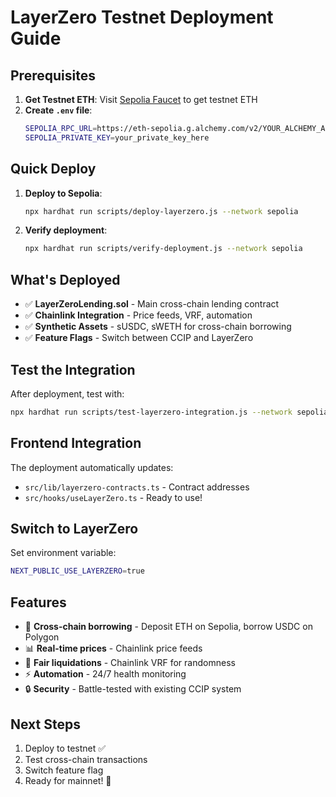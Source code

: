 # LayerZero Testnet Deployment Guide

## Prerequisites

1. **Get Testnet ETH**: Visit [Sepolia Faucet](https://sepoliafaucet.com/) to get testnet ETH
2. **Create `.env` file**:
   ```bash
   SEPOLIA_RPC_URL=https://eth-sepolia.g.alchemy.com/v2/YOUR_ALCHEMY_API_KEY
   SEPOLIA_PRIVATE_KEY=your_private_key_here
   ```

## Quick Deploy

1. **Deploy to Sepolia**:
   ```bash
   npx hardhat run scripts/deploy-layerzero.js --network sepolia
   ```

2. **Verify deployment**:
   ```bash
   npx hardhat run scripts/verify-deployment.js --network sepolia
   ```

## What's Deployed

- ✅ **LayerZeroLending.sol** - Main cross-chain lending contract
- ✅ **Chainlink Integration** - Price feeds, VRF, automation
- ✅ **Synthetic Assets** - sUSDC, sWETH for cross-chain borrowing
- ✅ **Feature Flags** - Switch between CCIP and LayerZero

## Test the Integration

After deployment, test with:
```bash
npx hardhat run scripts/test-layerzero-integration.js --network sepolia
```

## Frontend Integration

The deployment automatically updates:
- `src/lib/layerzero-contracts.ts` - Contract addresses
- `src/hooks/useLayerZero.ts` - Ready to use!

## Switch to LayerZero

Set environment variable:
```bash
NEXT_PUBLIC_USE_LAYERZERO=true
```

## Features

- 🔄 **Cross-chain borrowing** - Deposit ETH on Sepolia, borrow USDC on Polygon
- 📊 **Real-time prices** - Chainlink price feeds
- 🎲 **Fair liquidations** - Chainlink VRF for randomness
- ⚡ **Automation** - 24/7 health monitoring
- 🔒 **Security** - Battle-tested with existing CCIP system

## Next Steps

1. Deploy to testnet ✅
2. Test cross-chain transactions
3. Switch feature flag
4. Ready for mainnet! 🚀 

